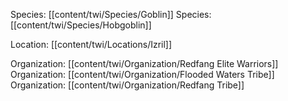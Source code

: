 Species: [[content/twi/Species/Goblin]]
Species: [[content/twi/Species/Hobgoblin]]

Location: [[content/twi/Locations/Izril]]

Organization: [[content/twi/Organization/Redfang Elite Warriors]]
Organization: [[content/twi/Organization/Flooded Waters Tribe]]
Organization: [[content/twi/Organization/Redfang Tribe]]

